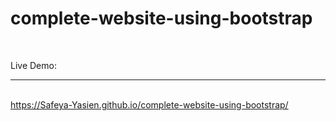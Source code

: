# complete-website-using-bootstrap

<br>

Live Demo: <br><hr><br>
https://Safeya-Yasien.github.io/complete-website-using-bootstrap/
